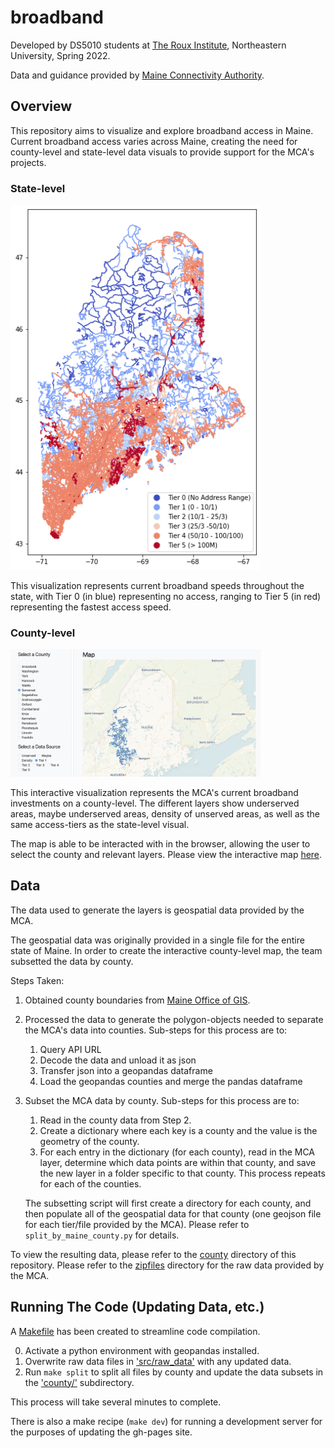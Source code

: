 
# broadband
Developed by DS5010 students at [The Roux Institute](https://roux.northeastern.edu/), Northeastern University, Spring 2022.

Data and guidance provided by [Maine Connectivity Authority](https://www.maineconnectivity.org/).

## Overview
This repository aims to visualize and explore broadband access in Maine. Current broadband access varies across Maine, creating the need for county-level and state-level data visuals to provide support for the MCA's projects. 

### State-level
<img src="img/tiers.png" width="400px" height="auto" style="background-color:white">

This visualization represents current broadband speeds throughout the state, with Tier 0 (in blue) representing no access, ranging to Tier 5 (in red) representing the fastest access speed.

### County-level 
<img src="img/county.png" width="400px" width="auto">

This interactive visualization represents the MCA's current broadband investments on a county-level. The different layers show underserved areas, maybe underserved areas, density of unserved areas, as well as the same access-tiers as the state-level visual. 

The map is able to be interacted with in the browser, allowing the user to select the county and relevant layers. Please view the interactive map [here](https://ds5010.github.io/broadband/).

## Data

The data used to generate the layers is geospatial data provided by the MCA. 

The geospatial data was originally provided in a single file for the entire state of Maine. In order to create the interactive county-level map, the team subsetted the data by county.

Steps Taken:

1. Obtained county boundaries from [Maine Office of GIS](https://maine.hub.arcgis.com/datasets/ec1a999644cf4e128c84d207f6b8e2bc).
2. Processed the data to generate the polygon-objects needed to separate the MCA's data into counties. Sub-steps for this process are to:
    1. Query API URL
    2. Decode the data and unload it as json
    3. Transfer json into a geopandas dataframe
    4. Load the geopandas counties and merge the pandas dataframe

3. Subset the MCA data by county. Sub-steps for this process are to:
    1. Read in the county data from Step 2.
    2. Create a dictionary where each key is a county and the value is the geometry of the county.
    3. For each entry in the dictionary (for each county), read in the MCA layer, determine which data points are within that county, and save the new layer in a folder specific to that county. This process repeats for each of the counties. 

    The subsetting script will first create a directory for each county, and then populate all of the geospatial data for that county (one geojson file for each tier/file provided by the MCA). Please refer to `split_by_maine_county.py` for details. 

To view the resulting data, please refer to the [county](./county) directory of this repository. Please refer to the [zipfiles](./zipfiles) directory for the raw data provided by the MCA.

## Running The Code (Updating Data, etc.)

A [Makefile](./Makefile) has been created to streamline code compilation.

0. Activate a python environment with geopandas installed.
1. Overwrite raw data files in ['src/raw_data'](src/raw_data/) with any updated data.
2. Run ```make split``` to split all files by county and update the data subsets in the ['county/'](county/) subdirectory.

This process will take several minutes to complete.

There is also a make recipe (```make dev```) for running a development server for the purposes of updating the gh-pages site.